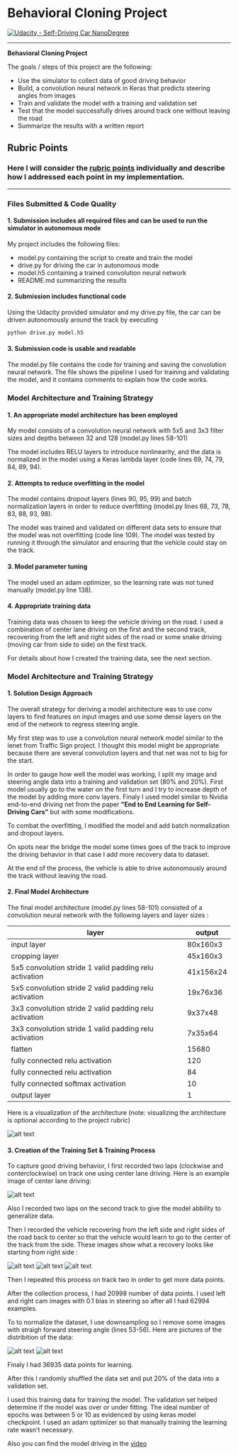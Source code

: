 # Behavioral Cloning Project

[![Udacity - Self-Driving Car NanoDegree](https://s3.amazonaws.com/udacity-sdc/github/shield-carnd.svg)](http://www.udacity.com/drive)

---

**Behavioral Cloning Project**

The goals / steps of this project are the following:
* Use the simulator to collect data of good driving behavior
* Build, a convolution neural network in Keras that predicts steering angles from images
* Train and validate the model with a training and validation set
* Test that the model successfully drives around track one without leaving the road
* Summarize the results with a written report


[//]: # (Image References)

[image1]: ./pics/final_model.jpg "Model Visualization"
[image2]: ./pics/center.jpg "Grayscaling"
[image3]: ./pics/recovery1.jpg "Recovery Image"
[image4]: ./pics/recovery2.jpg "Recovery Image"
[image5]: ./pics/recovery3.jpg "Recovery Image"
[image6]: ./pics/beforenorm.jpg "before normalization"
[image7]: ./pics/afternorm.jpg "after normalization"

## Rubric Points
### Here I will consider the [rubric points](https://review.udacity.com/#!/rubrics/432/view) individually and describe how I addressed each point in my implementation.  

---
### Files Submitted & Code Quality

#### 1. Submission includes all required files and can be used to run the simulator in autonomous mode

My project includes the following files:
* model.py containing the script to create and train the model
* drive.py for driving the car in autonomous mode
* model.h5 containing a trained convolution neural network 
* README.md summarizing the results

#### 2. Submission includes functional code
Using the Udacity provided simulator and my drive.py file, the car can be driven autonomously around the track by executing 
```sh
python drive.py model.h5
```

#### 3. Submission code is usable and readable

The model.py file contains the code for training and saving the convolution neural network. The file shows the pipeline I used for training and validating the model, and it contains comments to explain how the code works.

### Model Architecture and Training Strategy

#### 1. An appropriate model architecture has been employed

My model consists of a convolution neural network with 5x5 and 3x3 filter sizes and depths between 32 and 128 (model.py lines 58-101) 

The model includes RELU layers to introduce nonlinearity, and the data is normalized in the model using a Keras lambda layer (code lines 69, 74, 79, 84, 89, 94). 

#### 2. Attempts to reduce overfitting in the model

The model contains dropout layers (lines 90, 95, 99)  and batch normalization layers in order to reduce overfitting (model.py lines 68, 73, 78, 83, 88, 93, 98). 

The model was trained and validated on different data sets to ensure that the model was not overfitting (code line 109). The model was tested by running it through the simulator and ensuring that the vehicle could stay on the track.

#### 3. Model parameter tuning

The model used an adam optimizer, so the learning rate was not tuned manually (model.py line 138).

#### 4. Appropriate training data

Training data was chosen to keep the vehicle driving on the road. I used a combination of center lane driving on the first and the second track, recovering from the left and right sides of the road or some snake driving (moving car from side to side) on the first track. 

For details about how I created the training data, see the next section. 

### Model Architecture and Training Strategy

#### 1. Solution Design Approach

The overall strategy for deriving a model architecture was to use conv layers to find features on input images and use some dense layers on the end of the network to regress steering angle.

My first step was to use a convolution neural network model similar to the lenet from Traffic Sign project. I thought this model might be appropriate because there are several convolution layers and that net was not to big for the start.

In order to gauge how well the model was working, I split my image and steering angle data into a training and validation set (80% and 20%). First model usually go to the water on the first turn and I try to increase depth of the model by adding more conv layers. Finaly I used model similar to Nvidia end-to-end driving net from the paper **"End to End Learning for Self-Driving Cars"** but with some modifications. 

To combat the overfitting, I modified the model and add batch normalization and dropout layers.

On spots near the bridge the model some times goes of the track to improve the driving behavior in that case I add more recovery data to dataset.

At the end of the process, the vehicle is able to drive autonomously around the track without leaving the road.

#### 2. Final Model Architecture

The final model architecture (model.py lines 58-101) consisted of a convolution neural network with the following layers and layer sizes :

| layer | output |
|-------|--------|
| input layer| 80x160x3 |
| cropping layer | 45x160x3 |
| 5x5 convolution stride 1 valid padding relu activation| 41x156x24|
| 5x5 convolution stride 2 valid padding relu activation| 19x76x36|
| 3x3 convolution stride 2 valid padding relu activation| 9x37x48|
| 3x3 convolution stride 1 valid padding relu activation| 7x35x64|
| flatten | 15680 |
| fully connected relu activation | 120 |
| fully connected relu activation | 84 |
| fully connected softmax activation | 10 |
| output layer | 1 |

Here is a visualization of the architecture (note: visualizing the architecture is optional according to the project rubric)

![alt text][image1]

#### 3. Creation of the Training Set & Training Process

To capture good driving behavior, I first recorded two laps (clockwise and conterclockwise) on track one using center lane driving. Here is an example image of center lane driving:

![alt text][image2]

Also I recorded two laps on the second track to give the model abbility to generalize data.

Then I recorded the vehicle recovering from the left side and right sides of the road back to center so that the vehicle would learn to go to the center of the track from the side. These images show what a recovery looks like starting from right side :

![alt text][image3]
![alt text][image4]
![alt text][image5]

Then I repeated this process on track two in order to get more data points.

After the collection process, I had 20998 number of data points. I used left and right cam images with 0.1 bias in steering so after all I had 62994 examples. 

To to normalize the dataset, I use downsampling so I remove some images with straigh forward steering angle (lines 53-56). Here are pictures of the distribition of the data:

![alt text][image6]
![alt text][image7]

Finaly I had 36935 data points for learning.

After this I randomly shuffled the data set and put 20% of the data into a validation set. 

I used this training data for training the model. The validation set helped determine if the model was over or under fitting. The ideal number of epochs was between 5 or 10 as evidenced by using keras model checkpoint. I used an adam optimizer so that manually training the learning rate wasn't necessary.

Also you can find the model driving in the [video](./video.mp4)
